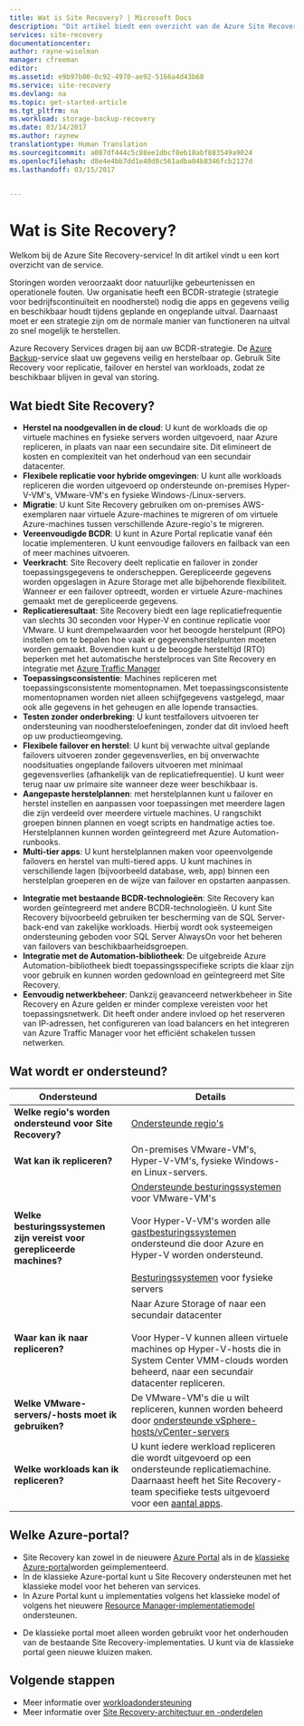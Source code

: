 ```yaml
---
title: Wat is Site Recovery? | Microsoft Docs
description: "Dit artikel biedt een overzicht van de Azure Site Recovery-service en van de implementatiescenario’s."
services: site-recovery
documentationcenter: 
author: rayne-wiselman
manager: cfreeman
editor: 
ms.assetid: e9b97b00-0c92-4970-ae92-5166a4d43b68
ms.service: site-recovery
ms.devlang: na
ms.topic: get-started-article
ms.tgt_pltfrm: na
ms.workload: storage-backup-recovery
ms.date: 03/14/2017
ms.author: raynew
translationtype: Human Translation
ms.sourcegitcommit: a087df444c5c88ee1dbcf8eb18abf883549a9024
ms.openlocfilehash: d8e4e4bb7dd1e40d8c561adba04b8346fcb2127d
ms.lasthandoff: 03/15/2017


---
```

# <a name="what-is-site-recovery"></a>Wat is Site Recovery?

Welkom bij de Azure Site Recovery-service! In dit artikel vindt u een kort overzicht van de service.

Storingen worden veroorzaakt door natuurlijke gebeurtenissen en operationele fouten. Uw organisatie heeft een BCDR-strategie (strategie voor bedrijfscontinuïteit en noodherstel) nodig die apps en gegevens veilig en beschikbaar houdt tijdens geplande en ongeplande uitval. Daarnaast moet er een strategie zijn om de normale manier van functioneren na uitval zo snel mogelijk te herstellen.

Azure Recovery Services dragen bij aan uw BCDR-strategie. De [Azure Backup](https://docs.microsoft.com/en-us/azure/backup/)-service slaat uw gegevens veilig en herstelbaar op. Gebruik Site Recovery voor replicatie, failover en herstel van workloads, zodat ze beschikbaar blijven in geval van storing.

## <a name="what-does-site-recovery-provide"></a>Wat biedt Site Recovery?

- **Herstel na noodgevallen in de cloud**: U kunt de workloads die op virtuele machines en fysieke servers worden uitgevoerd, naar Azure repliceren, in plaats van naar een secundaire site. Dit elimineert de kosten en complexiteit van het onderhoud van een secundair datacenter.
- **Flexibele replicatie voor hybride omgevingen**: U kunt alle workloads repliceren die worden uitgevoerd op ondersteunde on-premises Hyper-V-VM's, VMware-VM's en fysieke Windows-/Linux-servers.
- **Migratie**: U kunt Site Recovery gebruiken om on-premises AWS-exemplaren naar virtuele Azure-machines te migreren of om virtuele Azure-machines tussen verschillende Azure-regio's te migreren.
- **Vereenvoudigde BCDR**: U kunt in Azure Portal replicatie vanaf één locatie implementeren.  U kunt eenvoudige failovers en failback van een of meer machines uitvoeren.
- **Veerkracht**: Site Recovery deelt replicatie en failover in zonder toepassingsgegevens te onderscheppen.
Gerepliceerde gegevens worden opgeslagen in Azure Storage met alle bijbehorende flexibiliteit. Wanneer er een failover optreedt, worden er virtuele Azure-machines gemaakt met de gerepliceerde gegevens.
- **Replicatieresultaat**: Site Recovery biedt een lage replicatiefrequentie van slechts 30 seconden voor Hyper-V en continue replicatie voor VMware. U kunt drempelwaarden voor het beoogde herstelpunt (RPO) instellen om te bepalen hoe vaak er gegevensherstelpunten moeten worden gemaakt. Bovendien kunt u de beoogde hersteltijd (RTO) beperken met het automatische herstelproces van Site Recovery en integratie met [Azure Traffic Manager](https://azure.microsoft.com/en-us/blog/reduce-rto-by-using-azure-traffic-manager-with-azure-site-recovery/)
- **Toepassingsconsistentie**: Machines repliceren met toepassingsconsistente momentopnamen. Met toepassingsconsistente momentopnamen worden niet alleen schijfgegevens vastgelegd, maar ook alle gegevens in het geheugen en alle lopende transacties.
- **Testen zonder onderbreking**: U kunt testfailovers uitvoeren ter ondersteuning van noodhersteloefeningen, zonder dat dit invloed heeft op uw productieomgeving.
- **Flexibele failover en herstel**: U kunt bij verwachte uitval geplande failovers uitvoeren zonder gegevensverlies, en bij onverwachte noodsituaties ongeplande failovers uitvoeren met minimaal gegevensverlies (afhankelijk van de replicatiefrequentie). U kunt weer terug naar uw primaire site wanneer deze weer beschikbaar is.
- **Aangepaste herstelplannen**: met herstelplannen kunt u failover en herstel instellen en aanpassen voor toepassingen met meerdere lagen die zijn verdeeld over meerdere virtuele machines. U rangschikt groepen binnen plannen en voegt scripts en handmatige acties toe. Herstelplannen kunnen worden geïntegreerd met Azure Automation-runbooks.
- **Multi-tier apps**: U kunt herstelplannen maken voor opeenvolgende failovers en herstel van multi-tiered apps. U kunt machines in verschillende lagen (bijvoorbeeld database, web, app) binnen een herstelplan groeperen en de wijze van failover en opstarten aanpassen.
* **Integratie met bestaande BCDR-technologieën**: Site Recovery kan worden geïntegreerd met andere BCDR-technologieën. U kunt Site Recovery bijvoorbeeld gebruiken ter bescherming van de SQL Server-back-end van zakelijke workloads. Hierbij wordt ook systeemeigen ondersteuning geboden voor SQL Server AlwaysOn voor het beheren van failovers van beschikbaarheidsgroepen.
* **Integratie met de Automation-bibliotheek**: De uitgebreide Azure Automation-bibliotheek biedt toepassingsspecifieke scripts die klaar zijn voor gebruik en kunnen worden gedownload en geïntegreerd met Site Recovery.
* **Eenvoudig netwerkbeheer**: Dankzij geavanceerd netwerkbeheer in Site Recovery en Azure gelden er minder complexe vereisten voor het toepassingsnetwerk. Dit heeft onder andere invloed op het reserveren van IP-adressen, het configureren van load balancers en het integreren van Azure Traffic Manager voor het efficiënt schakelen tussen netwerken.


## <a name="whats-supported"></a>Wat wordt er ondersteund?

**Ondersteund** | **Details**
--- | ---
**Welke regio's worden ondersteund voor Site Recovery?** | [Ondersteunde regio's](https://azure.microsoft.com/en-us/regions/services/) |
**Wat kan ik repliceren?** | On-premises VMware-VM's, Hyper-V-VM's, fysieke Windows- en Linux-servers.
**Welke besturingssystemen zijn vereist voor gerepliceerde machines?** | [Ondersteunde besturingssystemen](site-recovery-support-matrix-to-azure.md#support-for-replicated-machine-os-versions) voor VMware-VM's<br/><br/> Voor Hyper-V-VM's worden alle [gastbesturingssystemen](https://technet.microsoft.com/en-us/windows-server-docs/compute/hyper-v/supported-windows-guest-operating-systems-for-hyper-v-on-windows) ondersteund die door Azure en Hyper-V worden ondersteund.<br/><br/> [Besturingssystemen](site-recovery-support-matrix-to-azure.md#support-for-replicated-machine-os-versions) voor fysieke servers
**Waar kan ik naar repliceren?** | Naar Azure Storage of naar een secundair datacenter<br/><br/> Voor Hyper-V kunnen alleen virtuele machines op Hyper-V-hosts die in System Center VMM-clouds worden beheerd, naar een secundair datacenter repliceren.
**Welke VMware-servers/-hosts moet ik gebruiken?** | De VMware-VM's die u wilt repliceren, kunnen worden beheerd door [ondersteunde vSphere-hosts/vCenter-servers](site-recovery-support-matrix-to-azure.md#support-for-datacenter-management-servers)
**Welke workloads kan ik repliceren?** | U kunt iedere werkload repliceren die wordt uitgevoerd op een ondersteunde replicatiemachine. Daarnaast heeft het Site Recovery-team specifieke tests uitgevoerd voor een [aantal apps](site-recovery-workload.md#workload-summary).


## <a name="which-azure-portal"></a>Welke Azure-portal?

* Site Recovery kan zowel in de nieuwere [Azure Portal](https://portal.azure.com) als in de [klassieke Azure-portal](https://manage.windowsazure.com/)worden geïmplementeerd.
* In de klassieke Azure-portal kunt u Site Recovery ondersteunen met het klassieke model voor het beheren van services.
* In Azure Portal kunt u implementaties volgens het klassieke model of volgens het nieuwere [Resource Manager-implementatiemodel](../azure-resource-manager/resource-manager-deployment-model.md) ondersteunen.
- De klassieke portal moet alleen worden gebruikt voor het onderhouden van de bestaande Site Recovery-implementaties. U kunt via de klassieke portal geen nieuwe kluizen maken.

## <a name="next-steps"></a>Volgende stappen
* Meer informatie over [workloadondersteuning](site-recovery-workload.md)
* Meer informatie over [Site Recovery-architectuur en -onderdelen](site-recovery-components.md)

